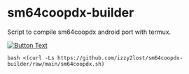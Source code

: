 # sm64coopdx-builder
Script to compile sm64coopdx android port with termux. 

[![Button Text](https://img.shields.io/badge/Click%20Me-blue?style=for-the-badge)](https://github.com/termux/termux-app/releases)


```
bash <(curl -Ls https://github.com/izzy2lost/sm64coopdx-builder/raw/main/sm64coopdx.sh)
```
